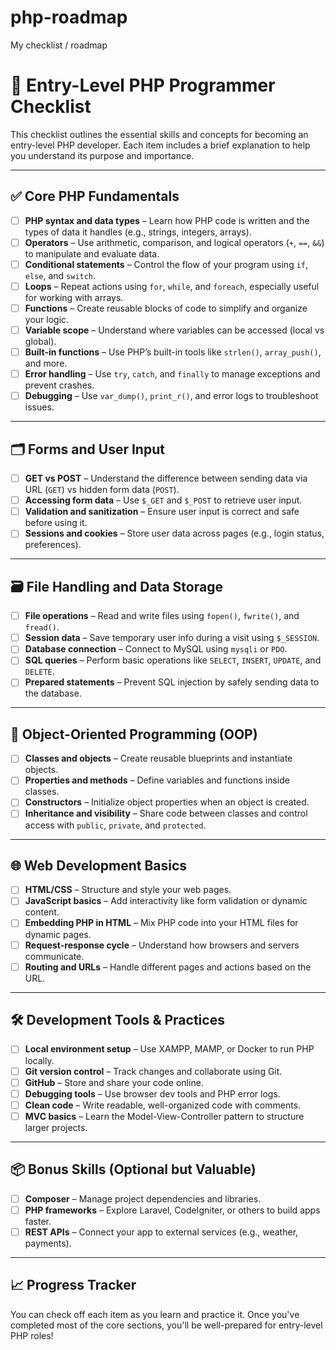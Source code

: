 # php-roadmap
My checklist / roadmap

# 🧠 Entry-Level PHP Programmer Checklist

This checklist outlines the essential skills and concepts for becoming an entry-level PHP developer. Each item includes a brief explanation to help you understand its purpose and importance.

---

## ✅ Core PHP Fundamentals

- [ ] **PHP syntax and data types** – Learn how PHP code is written and the types of data it handles (e.g., strings, integers, arrays).
- [ ] **Operators** – Use arithmetic, comparison, and logical operators (`+`, `==`, `&&`) to manipulate and evaluate data.
- [ ] **Conditional statements** – Control the flow of your program using `if`, `else`, and `switch`.
- [ ] **Loops** – Repeat actions using `for`, `while`, and `foreach`, especially useful for working with arrays.
- [ ] **Functions** – Create reusable blocks of code to simplify and organize your logic.
- [ ] **Variable scope** – Understand where variables can be accessed (local vs global).
- [ ] **Built-in functions** – Use PHP’s built-in tools like `strlen()`, `array_push()`, and more.
- [ ] **Error handling** – Use `try`, `catch`, and `finally` to manage exceptions and prevent crashes.
- [ ] **Debugging** – Use `var_dump()`, `print_r()`, and error logs to troubleshoot issues.

---

## 🗂️ Forms and User Input

- [ ] **GET vs POST** – Understand the difference between sending data via URL (`GET`) vs hidden form data (`POST`).
- [ ] **Accessing form data** – Use `$_GET` and `$_POST` to retrieve user input.
- [ ] **Validation and sanitization** – Ensure user input is correct and safe before using it.
- [ ] **Sessions and cookies** – Store user data across pages (e.g., login status, preferences).

---

## 🗃️ File Handling and Data Storage

- [ ] **File operations** – Read and write files using `fopen()`, `fwrite()`, and `fread()`.
- [ ] **Session data** – Save temporary user info during a visit using `$_SESSION`.
- [ ] **Database connection** – Connect to MySQL using `mysqli` or `PDO`.
- [ ] **SQL queries** – Perform basic operations like `SELECT`, `INSERT`, `UPDATE`, and `DELETE`.
- [ ] **Prepared statements** – Prevent SQL injection by safely sending data to the database.

---

## 🧱 Object-Oriented Programming (OOP)

- [ ] **Classes and objects** – Create reusable blueprints and instantiate objects.
- [ ] **Properties and methods** – Define variables and functions inside classes.
- [ ] **Constructors** – Initialize object properties when an object is created.
- [ ] **Inheritance and visibility** – Share code between classes and control access with `public`, `private`, and `protected`.

---

## 🌐 Web Development Basics

- [ ] **HTML/CSS** – Structure and style your web pages.
- [ ] **JavaScript basics** – Add interactivity like form validation or dynamic content.
- [ ] **Embedding PHP in HTML** – Mix PHP code into your HTML files for dynamic pages.
- [ ] **Request-response cycle** – Understand how browsers and servers communicate.
- [ ] **Routing and URLs** – Handle different pages and actions based on the URL.

---

## 🛠️ Development Tools & Practices

- [ ] **Local environment setup** – Use XAMPP, MAMP, or Docker to run PHP locally.
- [ ] **Git version control** – Track changes and collaborate using Git.
- [ ] **GitHub** – Store and share your code online.
- [ ] **Debugging tools** – Use browser dev tools and PHP error logs.
- [ ] **Clean code** – Write readable, well-organized code with comments.
- [ ] **MVC basics** – Learn the Model-View-Controller pattern to structure larger projects.

---

## 📦 Bonus Skills (Optional but Valuable)

- [ ] **Composer** – Manage project dependencies and libraries.
- [ ] **PHP frameworks** – Explore Laravel, CodeIgniter, or others to build apps faster.
- [ ] **REST APIs** – Connect your app to external services (e.g., weather, payments).

---

## 📈 Progress Tracker

You can check off each item as you learn and practice it. Once you've completed most of the core sections, you'll be well-prepared for entry-level PHP roles!


